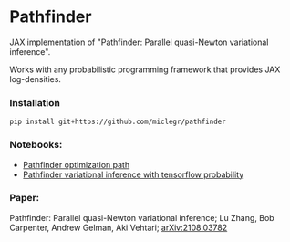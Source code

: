 # Pathfinder
JAX implementation of "Pathfinder: Parallel quasi-Newton variational inference". 

Works with any probabilistic programming framework that provides JAX log-densities.

### Installation
```
pip install git+https://github.com/miclegr/pathfinder
```

### Notebooks:
- [Pathfinder optimization path](notebooks/pathfinder.ipynb)
- [Pathfinder variational inference with tensorflow probability](notebooks/8_schools_tfp.ipynb)

### Paper:

Pathfinder: Parallel quasi-Newton variational inference; Lu Zhang, Bob Carpenter, Andrew Gelman, Aki Vehtari; [arXiv:2108.03782](https://arxiv.org/abs/2108.03782)
